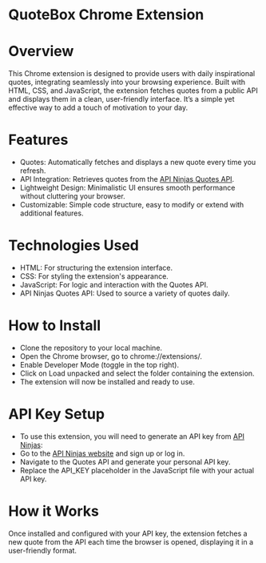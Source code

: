 # QuoteBox Chrome Extension

# Overview
This Chrome extension is designed to provide users with daily inspirational quotes, integrating seamlessly into your browsing experience. Built with HTML, CSS, and JavaScript, the extension fetches quotes from a public API and displays them in a clean, user-friendly interface. It’s a simple yet effective way to add a touch of motivation to your day.

# Features
- Quotes: Automatically fetches and displays a new quote every time you refresh.
- API Integration: Retrieves quotes from the [API Ninjas Quotes API](https://api-ninjas.com/api/quotes).
- Lightweight Design: Minimalistic UI ensures smooth performance without cluttering your browser.
- Customizable: Simple code structure, easy to modify or extend with additional features.

# Technologies Used
- HTML: For structuring the extension interface.
- CSS: For styling the extension's appearance.
- JavaScript: For logic and interaction with the Quotes API.
- API Ninjas Quotes API: Used to source a variety of quotes daily.

# How to Install
- Clone the repository to your local machine.
- Open the Chrome browser, go to chrome://extensions/.
- Enable Developer Mode (toggle in the top right).
- Click on Load unpacked and select the folder containing the extension.
- The extension will now be installed and ready to use.

# API Key Setup
- To use this extension, you will need to generate an API key from [API Ninjas](https://api-ninjas.com/api):
- Go to the [API Ninjas website](https://api-ninjas.com/api) and sign up or log in.
- Navigate to the Quotes API and generate your personal API key.
- Replace the API_KEY placeholder in the JavaScript file with your actual API key.

# How it Works
Once installed and configured with your API key, the extension fetches a new quote from the API each time the browser is opened, displaying it in a user-friendly format.
